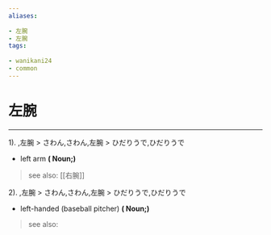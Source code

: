 ```yaml
---
aliases:
    
- 左腕
- 左腕
tags:
    
- wanikani24
- common
---
```


# 左腕
---
1).
,左腕 > さわん,さわん,左腕 > ひだりうで,ひだりうで

- left arm
**( Noun;)**
> see also:  [[右腕]]
            
2).
,左腕 > さわん,さわん,左腕 > ひだりうで,ひだりうで

- left-handed (baseball pitcher)
**( Noun;)**
> see also: 
            